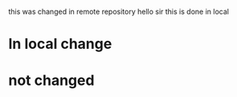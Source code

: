 this was changed in remote repository
 hello sir
 this is done in local

# In local change

 # not changed

